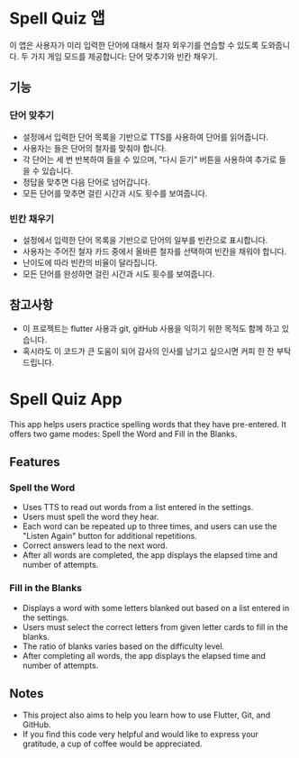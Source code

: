 # Spell Quiz 앱

이 앱은 사용자가 미리 입력한 단어에 대해서 철자 외우기를 연습할 수 있도록 도와줍니다. 
두 가지 게임 모드를 제공합니다: 단어 맞추기와 빈칸 채우기.

## 기능

### 단어 맞추기
- 설정에서 입력한 단어 목록을 기반으로 TTS를 사용하여 단어를 읽어줍니다.
- 사용자는 들은 단어의 철자를 맞춰야 합니다.
- 각 단어는 세 번 반복하여 들을 수 있으며, "다시 듣기" 버튼을 사용하여 추가로 들을 수 있습니다.
- 정답을 맞추면 다음 단어로 넘어갑니다.
- 모든 단어를 맞추면 걸린 시간과 시도 횟수를 보여줍니다.

### 빈칸 채우기
- 설정에서 입력한 단어 목록을 기반으로 단어의 일부를 빈칸으로 표시합니다.
- 사용자는 주어진 철자 카드 중에서 올바른 철자를 선택하여 빈칸을 채워야 합니다.
- 난이도에 따라 빈칸의 비율이 달라집니다.
- 모든 단어를 완성하면 걸린 시간과 시도 횟수를 보여줍니다.

## 참고사항
- 이 프로젝트는 flutter 사용과 git, gitHub 사용을 익히기 위한 목적도 함께 하고 있습니다.
- 혹시라도 이 코드가 큰 도움이 되어 감사의 인사를 남기고 싶으시면 커피 한 잔 부탁드립니다.


# Spell Quiz App

This app helps users practice spelling words that they have pre-entered. It offers two game modes: Spell the Word and Fill in the Blanks.

## Features

### Spell the Word
- Uses TTS to read out words from a list entered in the settings.
- Users must spell the word they hear.
- Each word can be repeated up to three times, and users can use the "Listen Again" button for additional repetitions.
- Correct answers lead to the next word.
- After all words are completed, the app displays the elapsed time and number of attempts.

### Fill in the Blanks
- Displays a word with some letters blanked out based on a list entered in the settings.
- Users must select the correct letters from given letter cards to fill in the blanks.
- The ratio of blanks varies based on the difficulty level.
- After completing all words, the app displays the elapsed time and number of attempts.

## Notes
- This project also aims to help you learn how to use Flutter, Git, and GitHub.
- If you find this code very helpful and would like to express your gratitude, a cup of coffee would be appreciated.
